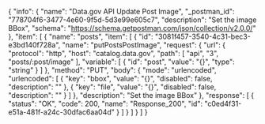 {
  "info": {
    "name": "Data.gov API Update Post Image",
    "_postman_id": "778704f6-3477-4e60-9f5d-5d3e99e605c7",
    "description": "Set the image BBox",
    "schema": "https://schema.getpostman.com/json/collection/v2.0.0/"
  },
  "item": [
    {
      "name": "posts",
      "item": [
        {
          "id": "3081f457-3540-4c31-bec3-e3bd140f728a",
          "name": "putPostsPostImage",
          "request": {
            "url": {
              "protocol": "http",
              "host": "catalog.data.gov",
              "path": [
                "api",
                "3",
                "posts/:post/image"
              ],
              "variable": [
                {
                  "id": "post",
                  "value": "{}",
                  "type": "string"
                }
              ]
            },
            "method": "PUT",
            "body": {
              "mode": "urlencoded",
              "urlencoded": [
                {
                  "key": "bbox",
                  "value": "{}",
                  "disabled": false,
                  "description": ""
                },
                {
                  "key": "file",
                  "value": "{}",
                  "disabled": false,
                  "description": ""
                }
              ]
            },
            "description": "Set the image BBox"
          },
          "response": [
            {
              "status": "OK",
              "code": 200,
              "name": "Response_200",
              "id": "c0ed4f31-e51a-481f-a24c-30dfac6aa04d"
            }
          ]
        }
      ]
    }
  ]
}
